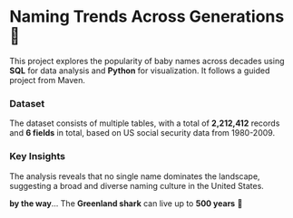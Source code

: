# Naming Trends Across Generations 👶

This project explores the popularity of baby names across decades using **SQL** for data analysis and **Python** for visualization. It follows a guided project from Maven.

### Dataset 
The dataset consists of multiple tables, with a total of **2,212,412** records and **6 fields** in total, based on US social security data from 1980-2009.

### Key Insights
The analysis reveals that no single name dominates the landscape, suggesting a broad and diverse naming culture in the United States.

**by the way**... The **Greenland shark** can live up to **500 years** 🦈
